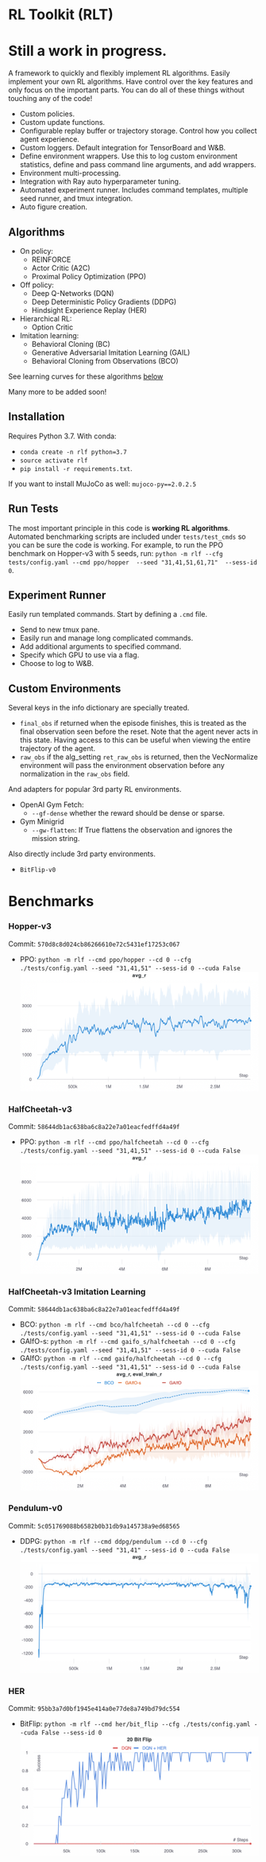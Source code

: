 # RL Toolkit (RLT)

# Still a work in progress.

A framework to quickly and flexibly implement RL algorithms. Easily implement
your own RL algorithms. Have control over the key features and only focus on
the important parts. You can do all of these things without touching any of the code!
- Custom policies. 
- Custom update functions.
- Configurable replay buffer or trajectory storage. Control how you collect
  agent experience. 
- Custom loggers. Default integration for TensorBoard and W&B.
- Define environment wrappers. Use this to log custom environment statistics,
  define and pass command line arguments, and add wrappers. 
- Environment multi-processing.
- Integration with Ray auto hyperparameter tuning. 
- Automated experiment runner. Includes command templates, multiple seed
  runner, and tmux integration. 
- Auto figure creation.

## Algorithms
- On policy:
  - REINFORCE
  - Actor Critic (A2C)
  - Proximal Policy Optimization (PPO)
- Off policy:
  - Deep Q-Networks (DQN)
  - Deep Deterministic Policy Gradients (DDPG)
  - Hindsight Experience Replay (HER)
- Hierarchical RL: 
  - Option Critic
- Imitation learning:
  - Behavioral Cloning (BC)
  - Generative Adversarial Imitation Learning (GAIL)
  - Behavioral Cloning from Observations (BCO)

See learning curves for these algorithms [below](https://github.com/ASzot/rl-toolkit#benchmarks)

Many more to be added soon! 

## Installation
Requires Python 3.7. With conda: 

- `conda create -n rlf python=3.7`
- `source activate rlf`
- `pip install -r requirements.txt`.

If you want to install MuJoCo as well: `mujoco-py==2.0.2.5` 

## Run Tests
The most important principle in this code is **working RL algorithms**.
Automated benchmarking scripts are included under `tests/test_cmds` so you can
be sure the code is working. For example, to run the PPO benchmark on Hopper-v3
with 5 seeds, run: `python -m rlf --cfg tests/config.yaml --cmd ppo/hopper  --seed
"31,41,51,61,71"  --sess-id 0`.

## Experiment Runner
Easily run templated commands. Start by defining a `.cmd` file. 
- Send to new tmux pane. 
- Easily run and manage long complicated commands. 
- Add additional arguments to specified command. 
- Specify which GPU to use via a flag. 
- Choose to log to W&B. 

## Custom Environments
Several keys in the info dictionary are specially treated. 
* `final_obs` if returned when the episode finishes, this is treated as the
  final observation seen before the reset. Note that the agent never acts in
  this state. Having access to this can be useful when viewing the entire
  trajectory of the agent. 
* `raw_obs` if the alg_setting `ret_raw_obs` is returned, then the VecNormalize
  environment will pass the environment observation before any normalization in
  the `raw_obs` field. 


And adapters for popular 3rd party RL environments.
* OpenAI Gym Fetch: 
  * `--gf-dense` whether the reward should be dense or sparse. 
* Gym Minigrid
  * `--gw-flatten`: If True flattens the observation and ignores the mission
    string. 

Also directly include 3rd party environments. 
* `BitFlip-v0`

# Benchmarks
### Hopper-v3
Commit: `570d8c8d024cb86266610e72c5431ef17253c067`
- PPO: `python -m rlf --cmd ppo/hopper --cd 0 --cfg ./tests/config.yaml --seed "31,41,51" --sess-id 0 --cuda False` 
![Hopper-v3](https://github.com/ASzot/rl-toolkit/blob/master/bench_plots/hopper.png)

### HalfCheetah-v3
Commit: `58644db1ac638ba6c8a22e7a01eacfedffd4a49f`
- PPO: `python -m rlf --cmd ppo/halfcheetah --cd 0 --cfg ./tests/config.yaml --seed "31,41,51" --sess-id 0 --cuda False` 
![Hopper-v3](https://github.com/ASzot/rl-toolkit/blob/master/bench_plots/halfcheetah.png)

### HalfCheetah-v3 Imitation Learning
Commit: `58644db1ac638ba6c8a22e7a01eacfedffd4a49f`
- BCO: `python -m rlf --cmd bco/halfcheetah --cd 0 --cfg ./tests/config.yaml --seed "31,41,51" --sess-id 0 --cuda False` 
- GAIfO-s: `python -m rlf --cmd gaifo_s/halfcheetah --cd 0 --cfg ./tests/config.yaml --seed "31,41,51" --sess-id 0 --cuda False` 
- GAIfO: `python -m rlf --cmd gaifo/halfcheetah --cd 0 --cfg ./tests/config.yaml --seed "31,41,51" --sess-id 0 --cuda False` 
![Hopper-v3](https://github.com/ASzot/rl-toolkit/blob/master/bench_plots/halfcheetah_il.png)

### Pendulum-v0
Commit: `5c051769088b6582b0b31db9a145738a9ed68565`
- DDPG: `python -m rlf --cmd ddpg/pendulum --cd 0 --cfg ./tests/config.yaml --seed "31,41" --sess-id 0 --cuda False` 
![Pendulum-v0](https://github.com/ASzot/rl-toolkit/blob/master/bench_plots/pendulum.png)

### HER
Commit: `95bb3a7d0bf1945e414a0e77de8a749bd79dc554`
- BitFlip: `python -m rlf --cmd her/bit_flip --cfg ./tests/config.yaml --cuda False --sess-id 0`
![HER](https://github.com/ASzot/rl-toolkit/blob/master/bench_plots/her.png)
